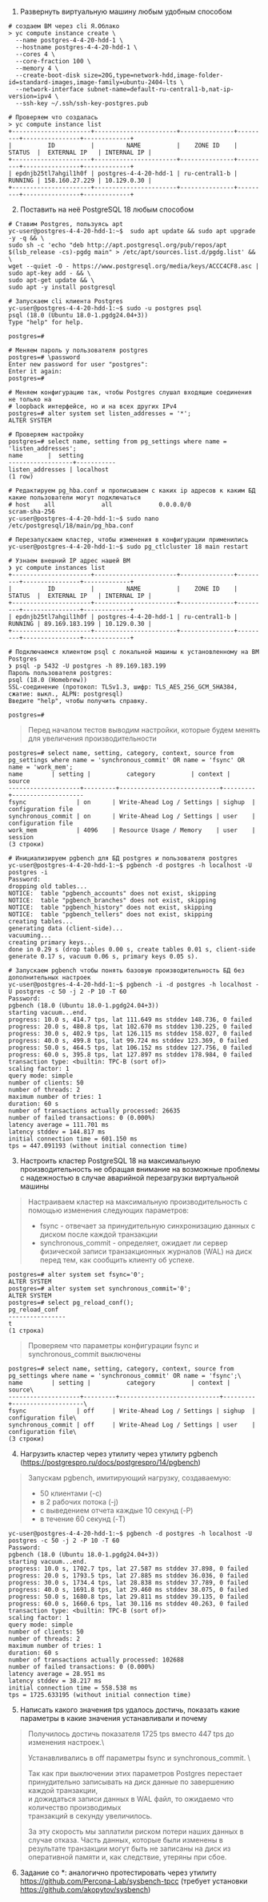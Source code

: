 1. Развернуть виртуальную машину любым удобным способом
```shell
# создаем ВМ через cli Я.Облако
> yc compute instance create \
  --name postgres-4-4-20-hdd-1 \
  --hostname postgres-4-4-20-hdd-1 \
  --cores 4 \
  --core-fraction 100 \
  --memory 4 \
  --create-boot-disk size=20G,type=network-hdd,image-folder-id=standard-images,image-family=ubuntu-2404-lts \
  --network-interface subnet-name=default-ru-central1-b,nat-ip-version=ipv4 \
  --ssh-key ~/.ssh/ssh-key-postgres.pub
  
# Проверяем что создалась
> yc compute instance list
+----------------------+-----------------------+---------------+---------+----------------+-------------+
|          ID          |         NAME          |    ZONE ID    | STATUS  |  EXTERNAL IP   | INTERNAL IP |
+----------------------+-----------------------+---------------+---------+----------------+-------------+
| epdnjb25tl7ahgil1h0f | postgres-4-4-20-hdd-1 | ru-central1-b | RUNNING | 158.160.27.229 | 10.129.0.30 |
+----------------------+-----------------------+---------------+---------+----------------+-------------+  
```

2. Поставить на неё PostgreSQL 18 любым способом
```shell
# Ставим Postgres, пользуясь apt
yc-user@postgres-4-4-20-hdd-1:~$  sudo apt update && sudo apt upgrade -y -q && \
sudo sh -c 'echo "deb http://apt.postgresql.org/pub/repos/apt $(lsb_release -cs)-pgdg main" > /etc/apt/sources.list.d/pgdg.list' && \
wget --quiet -O - https://www.postgresql.org/media/keys/ACCC4CF8.asc | sudo apt-key add - && \
sudo apt-get update && \
sudo apt -y install postgresql

# Запускаем cli клиента Postgres
yc-user@postgres-4-4-20-hdd-1:~$ sudo -u postgres psql
psql (18.0 (Ubuntu 18.0-1.pgdg24.04+3))
Type "help" for help.

postgres=#
```

```
# Меняем пароль у пользователя postgres
postgres=# \password
Enter new password for user "postgres":
Enter it again:
postgres=#

# Меняем конфигурацию так, чтобы Postgres слушал входящие соединения не только на 
# loopback интерфейсе, но и на всех других IPv4
postgres=# alter system set listen_addresses = '*';
ALTER SYSTEM

# Проверяем настройку
postgres=# select name, setting from pg_settings where name = 'listen_addresses';
name       |  setting
------------------+-----------
listen_addresses | localhost
(1 row)
```

```shell
# Редактируем pg_hba.conf и прописываем c каких ip адресов к каким БД какие пользователи могут подключаться
# host    all             all             0.0.0.0/0               scram-sha-256 
yc-user@postgres-4-4-20-hdd-1:~$ sudo nano /etc/postgresql/18/main/pg_hba.conf

# Перезапускаем кластер, чтобы изменения в конфигурации применились
yc-user@postgres-4-4-20-hdd-1:~$ sudo pg_ctlcluster 18 main restart
```

```shell
# Узнаем внешний IP адрес нашей ВМ
❯ yc compute instances list
+----------------------+-----------------------+---------------+---------+----------------+-------------+
|          ID          |         NAME          |    ZONE ID    | STATUS  |  EXTERNAL IP   | INTERNAL IP |
+----------------------+-----------------------+---------------+---------+----------------+-------------+
| epdnjb25tl7ahgil1h0f | postgres-4-4-20-hdd-1 | ru-central1-b | RUNNING | 89.169.183.199 | 10.129.0.30 |
+----------------------+-----------------------+---------------+---------+----------------+-------------+

# Подключаемся клиентом psql с локальной машины к установленному на ВМ Postgres
❯ psql -p 5432 -U postgres -h 89.169.183.199
Пароль пользователя postgres:
psql (18.0 (Homebrew))
SSL-соединение (протокол: TLSv1.3, шифр: TLS_AES_256_GCM_SHA384, сжатие: выкл., ALPN: postgresql)
Введите "help", чтобы получить справку.

postgres=#
```

> Перед началом тестов выводим настройки, которые будем менять для увеличения производительности
```
postgres=# select name, setting, category, context, source from pg_settings where name = 'synchronous_commit' OR name = 'fsync' OR name = 'work_mem';
name        | setting |          category          | context |       source
--------------------+---------+----------------------------+---------+--------------------
fsync              | on      | Write-Ahead Log / Settings | sighup  | configuration file
synchronous_commit | on      | Write-Ahead Log / Settings | user    | configuration file
work_mem           | 4096    | Resource Usage / Memory    | user    | session
(3 строки)
```

```shell
# Инициализируем pgbench для БД postgres и пользователя postgres
yc-user@postgres-4-4-20-hdd-1:~$ pgbench -d postgres -h localhost -U postgres -i
Password:
dropping old tables...
NOTICE:  table "pgbench_accounts" does not exist, skipping
NOTICE:  table "pgbench_branches" does not exist, skipping
NOTICE:  table "pgbench_history" does not exist, skipping
NOTICE:  table "pgbench_tellers" does not exist, skipping
creating tables...
generating data (client-side)...
vacuuming...
creating primary keys...
done in 0.29 s (drop tables 0.00 s, create tables 0.01 s, client-side generate 0.17 s, vacuum 0.06 s, primary keys 0.05 s).
```

```shell
# Запускаем pgbench чтобы понять базовую производительность БД без дополнительных настроек
yc-user@postgres-4-4-20-hdd-1:~$ pgbench -i -d postgres -h localhost -U postgres -c 50 -j 2 -P 10 -T 60
Password:
pgbench (18.0 (Ubuntu 18.0-1.pgdg24.04+3))
starting vacuum...end.
progress: 10.0 s, 414.7 tps, lat 111.649 ms stddev 148.736, 0 failed
progress: 20.0 s, 480.8 tps, lat 102.670 ms stddev 130.225, 0 failed
progress: 30.0 s, 402.9 tps, lat 126.115 ms stddev 158.027, 0 failed
progress: 40.0 s, 499.8 tps, lat 99.724 ms stddev 123.369, 0 failed
progress: 50.0 s, 464.5 tps, lat 106.152 ms stddev 127.756, 0 failed
progress: 60.0 s, 395.8 tps, lat 127.897 ms stddev 178.984, 0 failed
transaction type: <builtin: TPC-B (sort of)>
scaling factor: 1
query mode: simple
number of clients: 50
number of threads: 2
maximum number of tries: 1
duration: 60 s
number of transactions actually processed: 26635
number of failed transactions: 0 (0.000%)
latency average = 111.701 ms
latency stddev = 144.817 ms
initial connection time = 601.150 ms
tps = 447.091193 (without initial connection time)
```

3. Настроить кластер PostgreSQL 18 на максимальную производительность не обращая внимание на возможные проблемы с надежностью в случае аварийной перезагрузки виртуальной машины

> Настраиваем кластер на максимальную производительность с помощью изменения следующих параметров:
>  - fsync - отвечает за принудительную синхронизацию данных с диском после каждой транзакции
>  - synchronous_commit - определяет, ожидает ли сервер физической записи транзакционных журналов (WAL) на диск перед тем, как сообщить клиенту об успехе.
> 
```
postgres=# alter system set fsync='0';
ALTER SYSTEM
postgres=# alter system set synchronous_commit='0';
ALTER SYSTEM
postgres=# select pg_reload_conf();
pg_reload_conf
----------------
t
(1 строка)
```
> Проверяем что параметры конфигурации fsync и synchronous_commit выключены
```
postgres=# select name, setting, category, context, source from pg_settings where name = 'synchronous_commit' OR name = 'fsync';\
name        | setting |          category          | context |       source\
--------------------+---------+----------------------------+---------+--------------------\
fsync              | off     | Write-Ahead Log / Settings | sighup  | configuration file\
synchronous_commit | off     | Write-Ahead Log / Settings | user    | configuration file\
(3 строки)
```

4. Нагрузить кластер через утилиту через утилиту pgbench (https://postgrespro.ru/docs/postgrespro/14/pgbench)

> Запускам pgbench, имитирующий нагрузку, создаваемую:
> - 50 клиентами (-с)
> - в 2 рабочих потока (-j)
> - с выведением отчета каждые 10 секунд (-P)
> - в течение 60 секунд (-T)
```shell
yc-user@postgres-4-4-20-hdd-1:~$ pgbench -d postgres -h localhost -U postgres -c 50 -j 2 -P 10 -T 60
Password:
pgbench (18.0 (Ubuntu 18.0-1.pgdg24.04+3))
starting vacuum...end.
progress: 10.0 s, 1702.7 tps, lat 27.587 ms stddev 37.898, 0 failed
progress: 20.0 s, 1793.5 tps, lat 27.885 ms stddev 36.036, 0 failed
progress: 30.0 s, 1734.4 tps, lat 28.838 ms stddev 37.789, 0 failed
progress: 40.0 s, 1691.8 tps, lat 29.460 ms stddev 38.075, 0 failed
progress: 50.0 s, 1680.8 tps, lat 29.811 ms stddev 39.135, 0 failed
progress: 60.0 s, 1660.6 tps, lat 30.116 ms stddev 40.263, 0 failed
transaction type: <builtin: TPC-B (sort of)>
scaling factor: 1
query mode: simple
number of clients: 50
number of threads: 2
maximum number of tries: 1
duration: 60 s
number of transactions actually processed: 102688
number of failed transactions: 0 (0.000%)
latency average = 28.951 ms
latency stddev = 38.217 ms
initial connection time = 558.538 ms
tps = 1725.633195 (without initial connection time)
```

5. Написать какого значения tps удалось достичь, показать какие параметры в какие значения устанавливали и почему

> Получилось достичь показателя 1725 tps вместо 447 tps до изменения настроек.\
> 
> Устанавливались в off параметры fsync и synchronous_commit. \
> 
> Так как при выключении этих параметров Postgres перестает \
> принудительно записывать на диск данные по завершению каждой транзакции, \
> и дожидаться записи данных в WAL файл, то ожидаемо что количество производимых \
> транзакций в секунду увеличилось.
> 
> За эту скорость мы заплатили риском потери наших данных в случае отказа. 
> Часть данных, которые были изменены в результате транзакции 
> могут быть не записаны на диск из оперативной памяти и, как следствие,
> утеряны при сбое.

6. Задание со *: аналогично протестировать через утилиту https://github.com/Percona-Lab/sysbench-tpcc (требует установки
https://github.com/akopytov/sysbench)